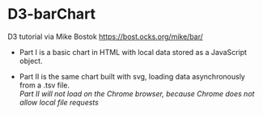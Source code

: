 # D3-barChart
D3 tutorial via Mike Bostok https://bost.ocks.org/mike/bar/

- Part I is a basic chart in HTML with local data stored as a JavaScript object.

- Part II is the same chart built with svg, loading data asynchronously from a .tsv file.  
  *Part II will not load on the Chrome browser, because Chrome does not allow local file requests*
